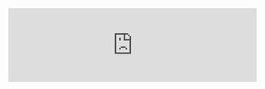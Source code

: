 <!DOCTYPE html>
<html lang="en">
<head>
    <meta charset="UTF-8">
    <title>himovies</title>
</head>
<body>
    <iframe src="https://www5.himovies.to/home" width="100%" frameborder="0" sandbox="allow-fullscreen allow-top-navigation"></iframe>

</body>
</html>
